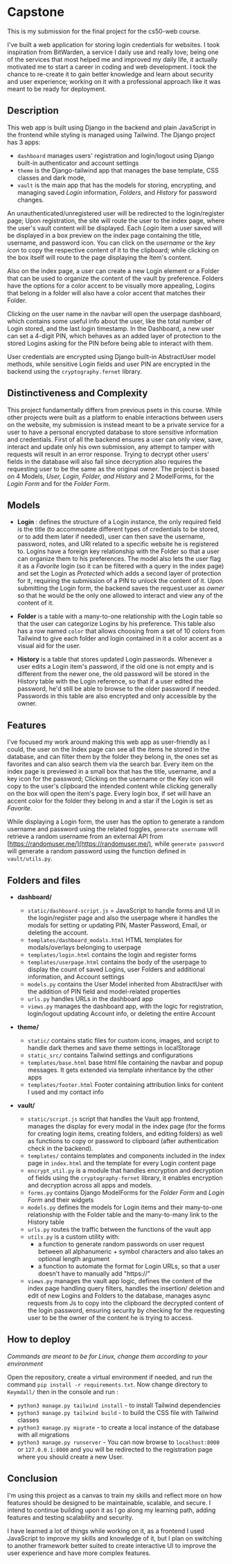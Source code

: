 # Capstone
This is my submission for the final project for the cs50-web course.

I've built a web application for storing login credentials for websites.
I took inspiration from BitWarden, a service I daily use and really love; being one of the services that most helped me and improved my daily life,  it actually motivated me to start a career in coding and web development.
I took the chance to re-create it to gain better knowledge and learn about security and user experience; working on it with a professional approach like it was meant to be ready for deployment.

## Description

This web app is built using Django in the backend and plain JavaScript in the frontend while styling is managed using Tailwind.
The Django project has 3 apps:
* `dashboard` manages users' registration and login/logout using Django built-in authenticator and account settings
* `theme` is the Django-tailwind app that manages the base template, CSS classes and dark mode,
* `vault` is the main app that has the models for storing, encrypting, and managing saved *Login* information, *Folders*, and *History* for password changes.

An unauthenticated/unregistered user will be redirected to the login/register page;
Upon registration, the site will route the user to the index page, where the user's vault content will be displayed.
Each *Login* item a user saved will be displayed in a box preview on the index page containing the title, username, and password icon.
You can click on the *username* or the *key icon* to copy the respective content of it to the clipboard; while clicking on the box itself will route to the page displaying the Item's content.

Also on the index page, a user can create a new Login element or a Folder that can be used to organize the content of the vault by preference.
Folders have the options for a color accent to be visually more appealing, Logins that belong in a folder will also have a color accent that matches their Folder.

Clicking on the user name in the navbar will open the userpage dashboard, which contains some useful info about the user, like the total number of Login stored, and the last login timestamp.
In the Dashboard, a new user can set a 4-digit PIN, which behaves as an added layer of protection to the stored Logins asking for the PIN before being able to interact with them.

User credentials are encrypted using Django built-in AbstractUser model methods, while sensitive Login fields and user PIN are encrypted in the backend using the `cryptography.fernet` library.


## Distinctiveness and Complexity
This project fundamentally differs from previous psets in this course.
While other projects were built as a platform to enable interactions between users on the website, my submission is instead meant to be a private service for a user to have a personal encrypted database to store sensitive information and credentials.
First of all the backend ensures a user can only view, save, interact and update only his own submission, any attempt to tamper with requests will result in an error response.
Trying to decrypt other users' fields in the database will also fail since decryption also requires the requesting user to be the same as the original owner.
The project is based on 4 Models, *User, Login, Folder, and History* and 2 ModelForms, for the *Login Form* and for the *Folder Form*.

## Models
* **Login** : defines the structure of a Login instance, the only required field is the title (to accommodate different types of credentials to be stored, or to add them later if needed), user can then save the username, password, notes, and URI related to a specific website he is registered to.
Logins have a foreign key relationship with the Folder so that a user can organize them to his preferences.
The model also lets the user flag it as a *Favorite* login (so it can be filtered with a query in the index page) and set the Login as *Protected* which adds a second layer of protection for it, requiring the submission of a PIN to unlock the content of it.
Upon submitting the Login form, the backend saves the request.user as *owner* so that he would be the only one allowed to interact and view any of the content of it.

* **Folder** is a table with a many-to-one relationship with the Login table so that the user can categorize Logins by his preference.
This table also has a row named `color` that allows choosing from a set of 10 colors from Tailwind to give each folder and login contained in it a color accent as a visual aid for the user.

* **History** is a table that stores updated Login passwords. Whenever a user edits a Login item's password, if the old one is not empty and is different from the newer one, the old password will be stored in the History table with the Login reference, so that if a user edited the password, he'd still be able to browse to the older password if needed.
Passwords in this table are also encrypted and only accessible by the owner.

## Features
I've focused my work around making this web app as user-friendly as I could, the user on the Index page can see all the items he stored in the database, and can filter them by the folder they belong in, the ones set as favorites and can also search them via the search bar.
Every item on the index page is previewed in a small box that has the title, username, and a key icon for the password;
Clicking on the username or the Key icon will copy to the user's clipboard the intended content while clicking generally on the box will open the item's page.
Every login box, if set will have an accent color for the folder they belong in and a star if the Login is set as *Favorite*.

While displaying a Login form, the user has the option to generate a random username and password using the related toggles, `generate username` will retrieve a random username from an external API from [https://randomuser.me/](https://randomuser.me/), while `generate password` will generate a random password using the function defined in `vault/utils.py`.

## Folders and files
* **dashboard/**
    * `static/dashboard-script.js` = JavaScript to handle forms and UI in the login/register page and also the userpage where it handles the modals for setting or updating PIN, Master Password, Email, or deleting the account.
    * `templates/dashboard_modals.html` HTML templates for modals/overlays belonging to userpage
    * `templates/login.html` contains the login and register forms
    * `templates/userpage.html` contains the body of the userpage to display the count of saved Logins, user Folders and additional information, and Account settings
    * `models.py` contains the User Model inherited from AbstractUser with the addition of PIN field and model-related properties
    * `urls.py` handles URLs in the dashboard app
    * `views.py` manages the dashboard app, with the logic for registration, login/logout updating Account info, or deleting the entire Account

* **theme/**
    * `static/` contains static files for custom icons, images, and script to handle dark themes and save theme settings in localStorage
    * `static_src/` contains Tailwind settings and configurations
    * `templates/base.html` base html file containing the navbar and popup messages. It gets extended via template inheritance by the other apps
    * `templates/footer.html` Footer containing attribution links for content I used and my contact info

* **vault/**
    * `static/script.js` script that handles the Vault app frontend, manages the display for every modal in the index page (for the forms for creating login items, creating folders, and editing folders) as well as functions to copy or password to clipboard (after authentication check in the backend).
    * `templates/` contains templates and components included in the index page in `index.html` and the template for every Login content page
    * `encrypt_util.py` is a module that handles encryption and decryption of fields using the `cryptography-fernet` library, it enables encryption and decryption across all apps and models.
    * `forms.py` contains Django ModelForms for the *Folder Form* and *Login Form* and their widgets
    * `models.py` defines the models for Login items and their many-to-one relationship with the Folder table and the many-to-many link to the History table
    * `urls.py` routes the traffic between the functions of the vault app
    * `utils.py` is a custom utility with:
        * a function to generate random passwords on user request between all alphanumeric + symbol characters and also takes an optional length argument
        * a function to automate the format for Login URLs, so that a user doesn't have to manually add "https://"
    * `views.py` manages the vault app logic, defines the content of the index page handling query filters, handles the insertion/ deletion and edit of new Logins and Folders to the database, manages async requests from Js to copy into the clipboard the decrypted content of the login password, ensuring security by checking for the requesting user to be the owner of the content he is trying to access.

## How to deploy
*Commands are meant to be for Linux, change them according to your environment*

Open the repository, create a virtual environment if needed, and run the command `pip install -r requirements.txt`.
Now change directory to `Keymdall/` then in the console and run :
* `python3 manage.py tailwind install` - to install Tailwind dependencies
* `python3 manage.py tailwind build` - to build the CSS file with Tailwind classes
* `python3 manage.py migrate` - to create a local instance of the database with all migrations
* `python3 manage.py runserver` -
You can now browse to `localhost:8000` or `127.0.0.1:8000` and you will be redirected to the registration page where you should create a new User.

## Conclusion

I'm using this project as a canvas to train my skills and reflect more on how features should be designed to be maintainable, scalable, and secure.
I intend to continue building upon it as I go along my learning path, adding features and testing scalability and security.

I have learned a lot of things while working on it, as a frontend I used JavaScript to improve my skills and knowledge of it, but I plan on switching to another framework better suited to create interactive UI to improve the user experience and have more complex features.
